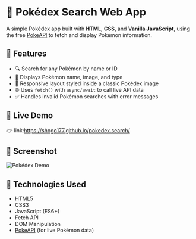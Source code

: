# 🔎 Pokédex Search Web App

A simple Pokédex app built with **HTML**, **CSS**, and **Vanilla JavaScript**, using the free [PokeAPI](https://pokeapi.co) to fetch and display Pokémon information.

## 🎯 Features

- 🔍 Search for any Pokémon by name or ID  
- 📸 Displays Pokémon name, image, and type  
- 📱 Responsive layout styled inside a classic Pokédex image  
- 🌐 Uses `fetch()` with `async/await` to call live API data  
- ✅ Handles invalid Pokémon searches with error messages

## 🚀 Live Demo

👉 link:https://shogo177.github.io/pokedex.search/           

## 📸 Screenshot

![Pokédex Demo](./screenshot.png)

## 🔧 Technologies Used

- HTML5  
- CSS3  
- JavaScript (ES6+)  
- Fetch API  
- DOM Manipulation  
- [PokeAPI](https://pokeapi.co) (for live Pokémon data)
